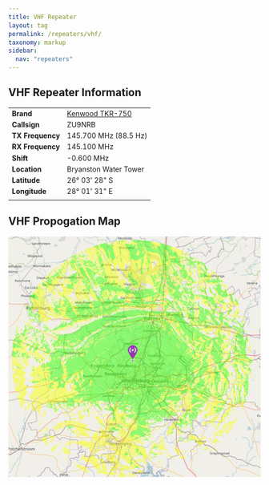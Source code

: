 ```yaml
---
title: VHF Repeater
layout: tag
permalink: /repeaters/vhf/
taxonomy: markup
sidebar:
  nav: "repeaters"
---
```


VHF Repeater Information
---

|  |   |
|---|---|
|__Brand__| <a href="https://www.kenwood.com/india/com/lmr/tkr-750_850/spec.html" target="_blank">Kenwood TKR-750</a> |
| __Callsign__ | ZU9NRB |
| __TX Frequency__ | 145.700 MHz (88.5 Hz) |
| __RX Frequency__ | 145.100 MHz |
| __Shift__ | -0.600 MHz |
| __Location__ | Bryanston Water Tower |
| __Latitude__ | 26° 03' 28" S |
| __Longitude__ | 28° 01' 31" E |
|||


VHF Propogation Map
---
![Bryanston  Highsite](/assets/images/repeaters/vhf-propogation.png)